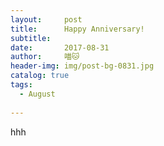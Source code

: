 ```yaml
---
layout:     post
title:      Happy Anniversary!
subtitle:   
date:       2017-08-31
author:     喵🐱
header-img: img/post-bg-0831.jpg
catalog: true
tags:
  - August
  
---
```


hhh
